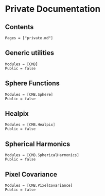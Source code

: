 # Private Documentation

## Contents
```@contents
Pages = ["private.md"]
```

## Generic utilities
```@autodocs
Modules = [CMB]
Public = false
```

## Sphere Functions
```@autodocs
Modules = [CMB.Sphere]
Public = false
```

## Healpix
```@autodocs
Modules = [CMB.Healpix]
Public = false
```

## Spherical Harmonics
```@autodocs
Modules = [CMB.SphericalHarmonics]
Public = false
```

## Pixel Covariance
```@autodocs
Modules = [CMB.PixelCovariance]
Public = false
```
